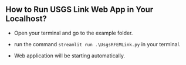 ## How to Run USGS Link Web App in Your Localhost?

- Open your terminal and go to the example folder.

- run the command ```streamlit run .\UsgsRFEMLink.py``` in your terminal.

- Web application will be starting automatically.